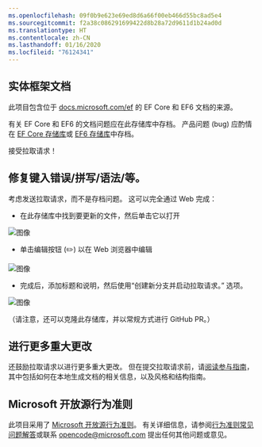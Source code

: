 ```yaml
---
ms.openlocfilehash: 09f0b9e623e69ed8d6a66f00eb466d55bc8ad5e4
ms.sourcegitcommit: f2a38c086291699422d8b28a72d9611d1b24ad0d
ms.translationtype: HT
ms.contentlocale: zh-CN
ms.lasthandoff: 01/16/2020
ms.locfileid: "76124341"
---
```

## <a name="entity-framework-docs"></a>实体框架文档

此项目包含位于 [docs.microsoft.com/ef](https://docs.microsoft.com/ef/) 的 EF Core 和 EF6 文档的来源。 

有关 EF Core 和 EF6 的文档问题应在此存储库中存档。 产品问题 (bug) 应酌情在 [EF Core 存储库](https://github.com/dotnet/efcore)或 [EF6 存储库](https://github.com/dotnet/ef6)中存档。

接受拉取请求！ 

## <a name="fixing-typosspellinggrammaretc"></a>修复键入错误/拼写/语法/等。

考虑发送拉取请求，而不是存档问题。 这可以完全通过 Web 完成：

* 在此存储库中找到要更新的文件，然后单击它以打开

![图像](https://user-images.githubusercontent.com/1430078/64454137-10199400-d09f-11e9-9d1a-b7fdca2c518e.png)

* 单击编辑按钮 (✏️) 以在 Web 浏览器中编辑

![图像](https://user-images.githubusercontent.com/1430078/64454321-85856480-d09f-11e9-85a6-1c93bc6611e2.png)

* 完成后，添加标题和说明，然后使用“创建新分支并启动拉取请求。” 选项。

![图像](https://user-images.githubusercontent.com/1430078/64454455-dac17600-d09f-11e9-922b-0346117011f5.png)

（请注意，还可以克隆此存储库，并以常规方式进行 GitHub PR。）

## <a name="making-more-substantial-changes"></a>进行更多重大更改

还鼓励拉取请求以进行更多重大更改。 但在提交拉取请求前，请[阅读参与指南](CONTRIBUTING.md)，其中包括如何在本地生成文档的相关信息，以及风格和结构指南。

## <a name="microsoft-open-source-code-of-conduct"></a>Microsoft 开放源行为准则

此项目采用了 [Microsoft 开放源行为准则](https://opensource.microsoft.com/codeofconduct/)。
有关详细信息，请参阅[行为准则常见问题解答](https://opensource.microsoft.com/codeofconduct/faq/)或联系 [opencode@microsoft.com](mailto:opencode@microsoft.com) 提出任何其他问题或意见。

